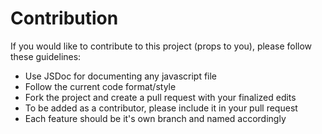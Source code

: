 # Contribution

If you would like to contribute to this project (props to you), please follow these guidelines:

- Use JSDoc for documenting any javascript file
- Follow the current code format/style
- Fork the project and create a pull request with your finalized edits
- To be added as a contributor, please include it in your pull request
- Each feature should be it's own branch and named accordingly
